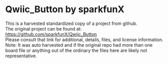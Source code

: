 
# Qwiic_Button by sparkfunX  
This is a harvested standardized copy of a project from github.  
The original project can be found at:  
https://github.com/sparkfunX/Qwiic_Button  
Please consult that link for additional, details, files, and license information.  
Note: It was auto harvested and if the original repo had more than one board file or anything out of the ordinary the files here are likely not representative.  
    